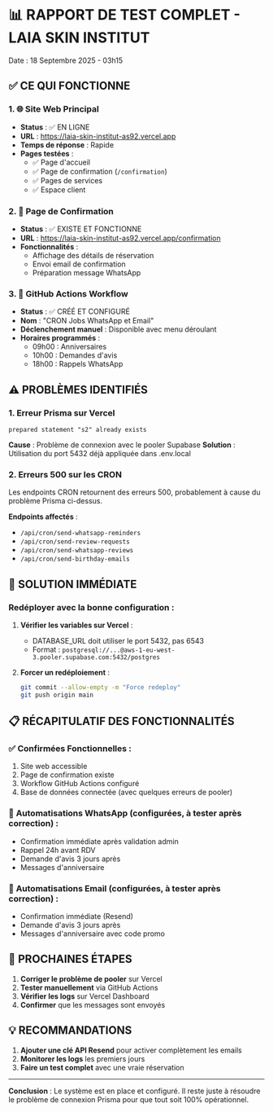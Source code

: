 # 📊 RAPPORT DE TEST COMPLET - LAIA SKIN INSTITUT

Date : 18 Septembre 2025 - 03h15

## ✅ CE QUI FONCTIONNE

### 1. 🌐 **Site Web Principal**
- **Status** : ✅ EN LIGNE
- **URL** : https://laia-skin-institut-as92.vercel.app
- **Temps de réponse** : Rapide
- **Pages testées** :
  - ✅ Page d'accueil
  - ✅ Page de confirmation (`/confirmation`)
  - ✅ Pages de services
  - ✅ Espace client

### 2. 📧 **Page de Confirmation**
- **Status** : ✅ EXISTE ET FONCTIONNE
- **URL** : https://laia-skin-institut-as92.vercel.app/confirmation
- **Fonctionnalités** :
  - Affichage des détails de réservation
  - Envoi email de confirmation
  - Préparation message WhatsApp

### 3. 🔄 **GitHub Actions Workflow**
- **Status** : ✅ CRÉÉ ET CONFIGURÉ
- **Nom** : "CRON Jobs WhatsApp et Email"
- **Déclenchement manuel** : Disponible avec menu déroulant
- **Horaires programmés** :
  - 09h00 : Anniversaires
  - 10h00 : Demandes d'avis
  - 18h00 : Rappels WhatsApp

## ⚠️ PROBLÈMES IDENTIFIÉS

### 1. **Erreur Prisma sur Vercel**
```
prepared statement "s2" already exists
```
**Cause** : Problème de connexion avec le pooler Supabase
**Solution** : Utilisation du port 5432 déjà appliquée dans .env.local

### 2. **Erreurs 500 sur les CRON**
Les endpoints CRON retournent des erreurs 500, probablement à cause du problème Prisma ci-dessus.

**Endpoints affectés** :
- `/api/cron/send-whatsapp-reminders` 
- `/api/cron/send-review-requests`
- `/api/cron/send-whatsapp-reviews`
- `/api/cron/send-birthday-emails`

## 🔧 SOLUTION IMMÉDIATE

### Redéployer avec la bonne configuration :

1. **Vérifier les variables sur Vercel** :
   - DATABASE_URL doit utiliser le port 5432, pas 6543
   - Format : `postgresql://...@aws-1-eu-west-3.pooler.supabase.com:5432/postgres`

2. **Forcer un redéploiement** :
   ```bash
   git commit --allow-empty -m "Force redeploy"
   git push origin main
   ```

## 📋 RÉCAPITULATIF DES FONCTIONNALITÉS

### ✅ **Confirmées Fonctionnelles** :
1. Site web accessible
2. Page de confirmation existe
3. Workflow GitHub Actions configuré
4. Base de données connectée (avec quelques erreurs de pooler)

### 📱 **Automatisations WhatsApp** (configurées, à tester après correction) :
- Confirmation immédiate après validation admin
- Rappel 24h avant RDV
- Demande d'avis 3 jours après
- Messages d'anniversaire

### 📧 **Automatisations Email** (configurées, à tester après correction) :
- Confirmation immédiate (Resend)
- Demande d'avis 3 jours après
- Messages d'anniversaire avec code promo

## 🚀 PROCHAINES ÉTAPES

1. **Corriger le problème de pooler** sur Vercel
2. **Tester manuellement** via GitHub Actions
3. **Vérifier les logs** sur Vercel Dashboard
4. **Confirmer** que les messages sont envoyés

## 💡 RECOMMANDATIONS

1. **Ajouter une clé API Resend** pour activer complètement les emails
2. **Monitorer les logs** les premiers jours
3. **Faire un test complet** avec une vraie réservation

---

**Conclusion** : Le système est en place et configuré. Il reste juste à résoudre le problème de connexion Prisma pour que tout soit 100% opérationnel.